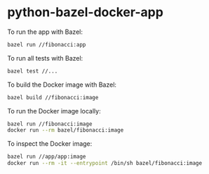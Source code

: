 # python-bazel-docker-app

To run the app with Bazel:

```bash
bazel run //fibonacci:app
```

To run all tests with Bazel:

```bash
bazel test //...
```

To build the Docker image with Bazel:

```bash
bazel build //fibonacci:image
```

To run the Docker image locally:

```bash
bazel run //fibonacci:image
docker run --rm bazel/fibonacci:image
```

To inspect the Docker image:

```bash
bazel run //app/app:image
docker run --rm -it --entrypoint /bin/sh bazel/fibonacci:image
```
